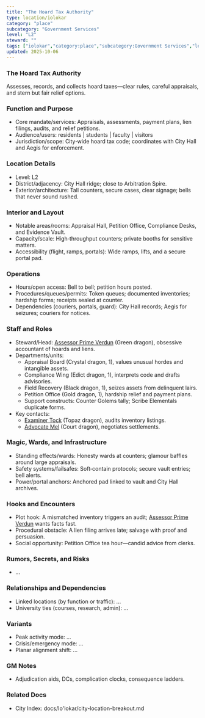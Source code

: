 ```yaml
---
title: "The Hoard Tax Authority"
type: location/iolokar
category: "place"
subcategory: "Government Services"
level: "L2"
steward: ""
tags: ["iolokar","category:place","subcategory:Government Services","level:L2"]
updated: 2025-10-06
---
```

### The Hoard Tax Authority

Assesses, records, and collects hoard taxes—clear rules, careful appraisals, and stern but fair relief options.

### Function and Purpose

- Core mandate/services: Appraisals, assessments, payment plans, lien filings, audits, and relief petitions.
- Audience/users: residents | students | faculty | visitors
- Jurisdiction/scope: City‑wide hoard tax code; coordinates with City Hall and Aegis for enforcement.

### Location Details

- Level: L2
- District/adjacency: City Hall ridge; close to Arbitration Spire.
- Exterior/architecture: Tall counters, secure cases, clear signage; bells that never sound rushed.

### Interior and Layout

- Notable areas/rooms: Appraisal Hall, Petition Office, Compliance Desks, and Evidence Vault.
- Capacity/scale: High‑throughput counters; private booths for sensitive matters.
- Accessibility (flight, ramps, portals): Wide ramps, lifts, and a secure portal pad.

### Operations

- Hours/open access: Bell to bell; petition hours posted.
- Procedures/queues/permits: Token queues; documented inventories; hardship forms; receipts sealed at counter.
- Dependencies (couriers, portals, guard): City Hall records; Aegis for seizures; couriers for notices.

### Staff and Roles

- Steward/Head: [Assessor Prime Verdun](../People/assessor-prime-verdun.md) (Green dragon), obsessive accountant of hoards and liens.
- Departments/units:
  - Appraisal Board (Crystal dragon, 1), values unusual hordes and intangible assets.
  - Compliance Wing (Edict dragon, 1), interprets code and drafts advisories.
  - Field Recovery (Black dragon, 1), seizes assets from delinquent lairs.
  - Petition Office (Gold dragon, 1), hardship relief and payment plans.
  - Support constructs: Counter Golems tally; Scribe Elementals duplicate forms.
- Key contacts:
  - [Examiner Tock](../People/examiner-tock.md) (Topaz dragon), audits inventory listings.
  - [Advocate Mel](../People/advocate-mel.md) (Court dragon), negotiates settlements.

### Magic, Wards, and Infrastructure

- Standing effects/wards: Honesty wards at counters; glamour baffles around large appraisals.
- Safety systems/failsafes: Soft‑contain protocols; secure vault entries; bell alerts.
- Power/portal anchors: Anchored pad linked to vault and City Hall archives.

### Hooks and Encounters

- Plot hook: A mismatched inventory triggers an audit; [Assessor Prime Verdun](../People/assessor-prime-verdun.md) wants facts fast.
- Procedural obstacle: A lien filing arrives late; salvage with proof and persuasion.
- Social opportunity: Petition Office tea hour—candid advice from clerks.

### Rumors, Secrets, and Risks

- ...

### Relationships and Dependencies

- Linked locations (by function or traffic): ...
- University ties (courses, research, admin): ...

### Variants

- Peak activity mode: ...
- Crisis/emergency mode: ...
- Planar alignment shift: ...

### GM Notes

- Adjudication aids, DCs, complication clocks, consequence ladders.

### Related Docs

- City Index: docs/Io'lokar/city-location-breakout.md
